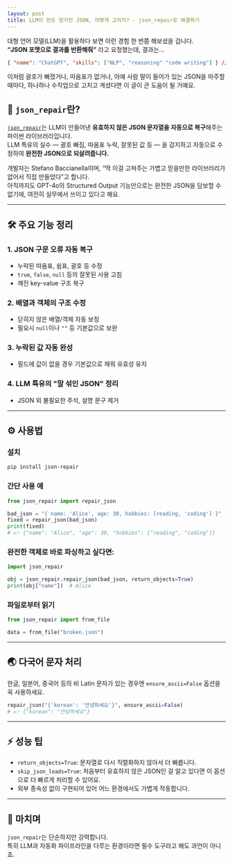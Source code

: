 ```yaml
---
layout: post
title: LLM이 만든 망가진 JSON, 어떻게 고치지? - json_repair로 해결하기
---
```


대형 언어 모델(LLM)을 활용하다 보면 이런 경험 한 번쯤 해보셨을 겁니다.  
**“JSON 포맷으로 결과를 반환해줘”** 라고 요청했는데, 결과는...

```json
{ "name": "ChatGPT", "skills": ["NLP", "reasoning" "code writing"] } // 쉼표 어디 갔니?
```

이처럼 괄호가 빠졌거나, 따옴표가 없거나, 아예 사람 말이 들어가 있는 JSON을 마주할 때마다, 하나하나 수작업으로 고치고 계셨다면 이 글이 큰 도움이 될 거예요.




## 🎯 `json_repair`란?

[`json_repair`](https://github.com/mangiucugna/json_repair)는 LLM이 만들어낸 **유효하지 않은 JSON 문자열을 자동으로 복구**해주는 파이썬 라이브러리입니다.  
LLM 특유의 실수 — 괄호 빠짐, 따옴표 누락, 잘못된 값 등 — 을 감지하고 자동으로 수정하여 **완전한 JSON으로 되살려줍니다.**

개발자는 Stefano Baccianella이며, “딱 이걸 고쳐주는 가볍고 믿을만한 라이브러리가 없어서 직접 만들었다”고 합니다.  
아직까지도 GPT-4o의 Structured Output 기능만으로는 완전한 JSON을 담보할 수 없기에, 여전히 실무에서 쓰이고 있다고 해요.

---

## 🛠 주요 기능 정리

### 1. JSON 구문 오류 자동 복구
- 누락된 따옴표, 쉼표, 괄호 등 수정
- `true`, `false`, `null` 등의 잘못된 사용 고침
- 깨진 key-value 구조 복구

### 2. 배열과 객체의 구조 수정
- 닫히지 않은 배열/객체 자동 보정
- 필요시 `null`이나 `""` 등 기본값으로 보완

### 3. 누락된 값 자동 완성
- 필드에 값이 없을 경우 기본값으로 채워 유효성 유지

### 4. LLM 특유의 "말 섞인 JSON" 정리
- JSON 외 불필요한 주석, 설명 문구 제거

---

## ⚙️ 사용법

### 설치
```bash
pip install json-repair
```

### 간단 사용 예
```python
from json_repair import repair_json

bad_json = "{ name: 'Alice', age: 30, hobbies: [reading, 'coding'] }"
fixed = repair_json(bad_json)
print(fixed)
# 👉 {"name": "Alice", "age": 30, "hobbies": ["reading", "coding"]}
```

### 완전한 객체로 바로 파싱하고 싶다면:
```python
import json_repair

obj = json_repair.repair_json(bad_json, return_objects=True)
print(obj["name"])  # Alice
```

### 파일로부터 읽기
```python
from json_repair import from_file

data = from_file("broken.json")
```

---

## 🌏 다국어 문자 처리

한글, 일본어, 중국어 등의 비 Latin 문자가 있는 경우엔 `ensure_ascii=False` 옵션을 꼭 사용하세요.

```python
repair_json("{'korean': '안녕하세요'}", ensure_ascii=False)
# 👉 {"korean": "안녕하세요"}
```

---

## ⚡ 성능 팁

- `return_objects=True`: 문자열로 다시 직렬화하지 않아서 더 빠릅니다.
- `skip_json_loads=True`: 처음부터 유효하지 않은 JSON인 걸 알고 있다면 이 옵션으로 더 빠르게 처리할 수 있어요.
- 외부 종속성 없이 구현되어 있어 어느 환경에서도 가볍게 작동합니다.

---


## 💬 마치며

`json_repair`는 단순하지만 강력합니다.  
특히 LLM과 자동화 파이프라인을 다루는 환경이라면 필수 도구라고 해도 과언이 아니죠.  
